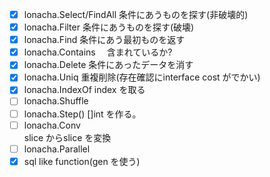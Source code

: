 
- [X] lonacha.Select/FindAll
    条件にあうものを探す(非破壊的)
- [X] lonacha.Filter 
    条件にあうものを探す(破壊)
- [x] lonacha.Find 
    条件にあう最初ものを返す
- [x] lonacha.Contains　
    含まれているか?
- [x] lonacha.Delete 
    条件にあったデータを消す
- [X] lonacha.Uniq 重複削除(存在確認にinterface cost がでかい)
- [x] lonacha.IndexOf index を取る
- [ ] lonacha.Shuffle 
- [ ] lonacha.Step()  []int を作る。
- [ ] lonacha.Conv   
    slice からslice を変換
- [ ] lonacha.Parallel 
- [X] sql like function(gen を使う)
